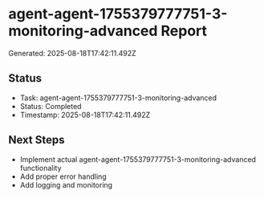 # agent-agent-1755379777751-3-monitoring-advanced Report

Generated: 2025-08-18T17:42:11.492Z

## Status
- Task: agent-agent-1755379777751-3-monitoring-advanced
- Status: Completed
- Timestamp: 2025-08-18T17:42:11.492Z

## Next Steps
- Implement actual agent-agent-1755379777751-3-monitoring-advanced functionality
- Add proper error handling
- Add logging and monitoring

